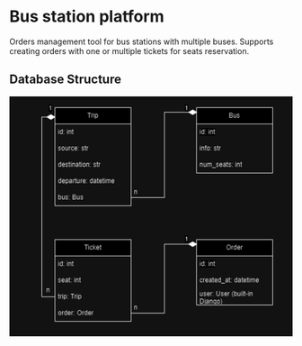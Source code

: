 # Bus station platform

Orders management tool for bus stations with multiple buses. Supports creating orders with one or multiple tickets for seats reservation.

## Database Structure

![database_structure](images_for_readme/db_structure.png)
